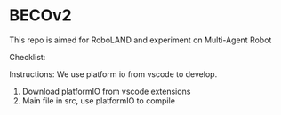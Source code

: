 # BECOv2
This repo is aimed for RoboLAND and experiment on Multi-Agent Robot

Checklist:

Instructions:
We use platform io from vscode to develop.
1. Download platformIO from vscode extensions
2. Main file in src, use platformIO to compile
